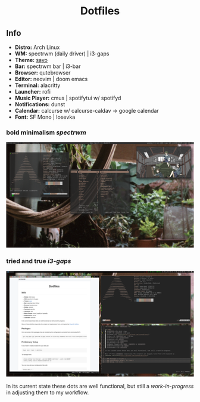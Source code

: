 <h1 align="center">Dotfiles</h1> 

## Info
- <b>Distro:</b> Arch Linux 
- <b>WM:</b> spectrwm (daily driver) | i3-gaps
- <b>Theme:</b> [sayo](https://github.com/rayes0/sayo/)
- <b>Bar:</b> spectrwm bar | i3-bar
- <b>Browser:</b> qutebrowser
- <b>Editor:</b> neovim | doom emacs
- <b>Terminal:</b> alacritty
- <b>Launcher:</b> rofi
- <b>Music Player:</b> cmus | spotifytui w/ spotifyd
- <b>Notifications:</b> dunst
- <b>Calendar:</b> calcurse w/ calcurse-caldav -> google calendar
- <b>Font:</b> SF Mono | Iosevka 

### bold minimalism *spectrwm*
![spectrwm](Pictures/previews/spectrwm-workspace-preview.png "spectrwm")

### tried and true *i3-gaps*
![i3](Pictures/previews/i3-workspace-preview.png "i3-gaps")

In its current state these dots are well functional, but still a *work-in-progress* in adjusting them to my workflow.

